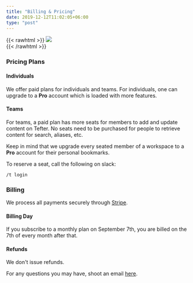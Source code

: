 ```yaml
---
title: "Billing & Pricing"
date: 2019-12-12T11:02:05+06:00
type: "post"
---
```


{{< rawhtml >}}
  <img class="inpage-hero" src="/images/billing.svg"/>
  <br/>
{{< /rawhtml >}}

### Pricing Plans

#### Individuals

We offer paid plans for individuals and teams. For individuals, one can
upgrade to a **Pro** account which is loaded with more features.

#### Teams

For teams, a paid plan has more seats for members to add and update
content on Tefter. No seats need to be purchased for people to retrieve
content for search, aliases, etc.

Keep in mind that we upgrade every seated member of a workspace to a **Pro** account 
for their personal bookmarks.

To reserve a seat, call the following on slack:

```
/t login
```

### Billing

We process all payments securely through [Stripe](https://stripe.com).

#### Billing Day

If you subscribe to a monthly plan on September 7th, you are billed on the 7th of every month after that.

#### Refunds

We don't issue refunds.

For any questions you may have, shoot an email [here](support@tefter.io).
